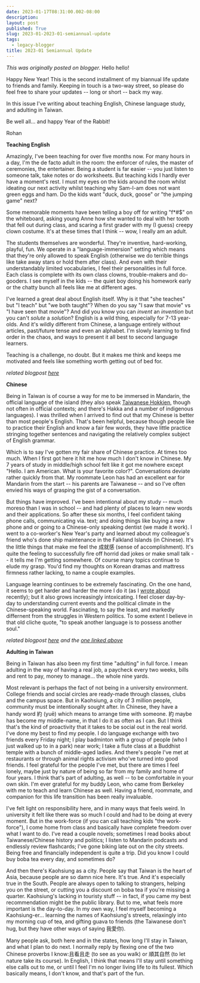 ```yaml
---
date: 2023-01-17T08:31:00.002-08:00
description: 
layout: post
published: True
slug: 2023-01-2023-01-semiannual-update
tags:
  - legacy-blogger
title: 2023-01 Semiannual Update
---
```


*This was originally posted on blogger.*
Hello hello!

Happy New Year! This is the second installment of my biannual life update to friends and family. Keeping in touch is a two-way street, so please do feel free to share your updates -- long or short -- back my way.

In this issue I've writing about teaching English, Chinese language study, and adulting in Taiwan.

Be well all... and happy Year of the Rabbit!

Rohan

**Teaching English**

Amazingly, I've been teaching for over five months now. For many hours in a day, I'm the de facto adult in the room: the enforcer of rules, the master of ceremonies, the entertainer. Being a student is far easier -- you just listen to someone talk, take notes or do worksheets. But teaching kids I hardly ever have a moment's rest. I must my eyes on the kids around the room whilst ideating our next activity whilst teaching why Sam-I-am does not want green eggs and ham. Do the kids want "duck, duck, goose" or "the jumping game" next?  


Some memorable moments have been telling a boy off for writing "f\*#$" on the whiteboard, asking young Anne how she wanted to deal with her tooth that fell out during class, and scaring a first grader with my (I guess) creepy clown costume. It's at these times that I think -- wow, I really am an adult.  


The students themselves are wonderful. They're inventive,
hard-working, playful, fun. We operate in a "language-immersion" setting
which means that they're only allowed to speak English (otherwise we do
terrible things like take away stars or hold them after class). And
even with their understandably limited vocabularies, I feel their
personalities in full force. Each class is complete with its own class clowns, trouble-makers and do-gooders. I see myself in the kids -- the quiet boy doing his homework early or the chatty bunch all feels like me at different ages.  


I've learned a great deal about English itself. Why is it that "she teaches" but "I teach" but "we both taught"? When do you say "I saw that movie" vs "I have seen that movie"? And did you know you can *invent* an *invention* but you can't *solute* a *solution*? English is a wild thing, especially for 7-13 year-olds. And it's wildly different from Chinese, a language entirely without articles, past/future tense and even an alphabet. I'm slowly learning to find order in the chaos, and ways to present it all best to second language learners.

Teaching is a challenge, no doubt. But it makes me think and keeps me motivated and feels like something worth getting out of bed for.

*related blogpost [here](https://www.rohanprasad.org/2022/08/one-month-later-in-taiwan.html)*   


**Chinese**

Being in Taiwan is of course a way for me to be immersed in Mandarin, the official language of the island (they also speak [Taiwanese Hokkien](https://en.wikipedia.org/wiki/Taiwanese_Hokkien), though not often in official contexts; and there's Hakka and a number of indigenous languages). I was thrilled when I arrived to find out that my Chinese is better than most people's English. That's been helpful, because though people like to practice their English and know a fair few words, they have little practice stringing together sentences and navigating the relatively complex subject of English grammar.

Which is to say I've gotten my fair share of Chinese practice. At times too much. When I first got here it hit me how much I don't know in Chinese. My 7 years of study in middle/high school felt like it got me nowhere except "Hello. I am American. What is your favorite color?". Conversations deviate rather quickly from that. My roommate Leon has had an excellent ear for Mandarin from the start -- his parents are Taiwanese -- and so I've often envied his ways of grasping the gist of a conversation.  


But things have improved. I've been intentional about my study -- much moreso than I was in school
-- and had plenty of places to learn new words and their applications. So after these six months, I feel confident taking phone calls, communicating via. text; and doing things like buying a new phone and or going to a Chinese-only speaking dentist (we made it work). I went to a co-worker's New Year's party and learned about my colleague's friend who's done ship maintenance in the Falkland Islands (in Chinese). It's the little things that make me feel the 成就感 (sense of accomplishment). It's quite the feeling to successfully fire off horrid dad jokes or make small talk -- it tells me I'm getting somewhere. Of course many topics continue to elude my grasp. You'd find my thoughts on Korean dramas and mattress firmness rather lacking, to name a couple examples.   


Language learning continues to be extremely fascinating. On the one hand, it seems to get harder and harder the more I do it (as I [wrote about](https://www.rohanprasad.org/2023/01/swimming-with-fishes-or-my-english-is.html) recently); but it also grows increasingly intoxicating. I feel closer day-by-day to understanding current events and the political climate in the Chinese-speaking world. Fascinating, to say the least, and markedly differnent from the struggles in Western politics. To some extent I believe in that old cliche quote, "to speak another language is to possess another soul."  


*related blogpost [here](https://www.rohanprasad.org/2022/11/language-learning-just-two-cents.html) and the [one linked above](https://www.rohanprasad.org/2023/01/swimming-with-fishes-or-my-english-is.html)*  


**Adulting in Taiwan**

Being in Taiwan has also been my first time "adulting" in full force. I mean adulting in the way of having a real job, a paycheck every two weeks, bills and rent to pay, money to manage... the whole nine yards.

Most relevant is perhaps the fact of not being in a university environment. College friends and social circles are ready-made through classes, clubs and the campus space. But in Kaohsiung, a city of 3 million people, community must be intentionally sought after. In Chinese, they have a handy word 約 (yuē) which means to arrange time with someone. 約 maybe has become my middle-name, in that I do it as often as I can. But I think that's the kind of proactivity that it takes to be social out in the real world. I've done my best to find my people. I do language exchange with two friends every Friday night; I play badminton with a group of people (who I just walked up to in a park) near work; I take a flute class at a Buddhist temple with a bunch of middle-aged ladies. And there's people I've met at restaurants or through animal rights activism who've turned into good friends. I feel grateful for the people I've met, but there are times I feel lonely, maybe just by nature of being so far from my family and home of four years. I think that's part of adulting, as well -- to be comfortable in your own skin. I'm ever grateful for my buddy Leon, who came from Berkeley with me to teach and learn Chinese as well. Having a friend, roommate, and companion for this life transition has been really invaluable.

I've felt light on responsibility here, and in many ways that feels weird. In university it felt like there was so much I could and had to be doing at every moment. But in the work-force (if you can call teaching kids "the work-force"), I come home from class and basically have complete freedom over what I want to do. I've read a couple novels; sometimes I read books about Taiwanese/Chinese history and politics; I listen to Mandarin podcasts and endlessly review flashcards; I've gone biking late out on the city streets. Being free and financially independent is quite a trip. Did you know I could buy boba tea every day, and sometimes do?   


And then there's Kaohsiung as a city. People say that Taiwan is the heart of Asia, because people are so damn nice here. It's true. And it's especially true in the South. People are always open to talking to strangers, helping you on the street, or cutting you a discount on boba tea if you're missing a quarter. Kaohsiung's lacking in touristy stuff -- in fact, if you came my best recommendation might be the public library. But to me, what feels more important is the day-to-day. In my own way, I feel myself becoming a Kaohsiung-er... learning the names of Kaohsiung's streets, relaxingly into my morning cup of tea, and gifting guava to friends (the Taiwanese don't hug, but they have other ways of saying 我愛你).   


Many people ask, both here and in the states, how long I'll stay in Taiwan, and what I plan to do next. I normally reply by flexing one of the two Chinese proverbs I know:且看且走 (to see as you walk) or 順其自然 (to let nature take its course). In English, I think that means I'll stay until something else calls out to me, or until I feel I'm no longer living life to its fullest. Which basically means, I don't know, and that's part of the fun.

